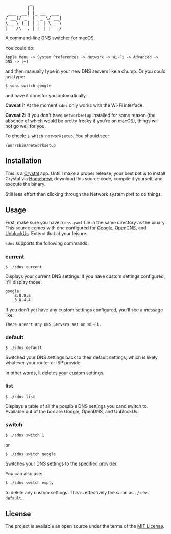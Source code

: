 <pre>
         _           
        | |          
 ___  __| |_ __  ___ 
/ __|/ _` | '_ \/ __|
\__ \ (_| | | | \__ \
|___/\__,_|_| |_|___/
</pre>

A command-line DNS switcher for macOS. 

You could do:

    Apple Menu -> System Preferences -> Network -> Wi-Fi -> Advanced -> DNS -> [+]
    
and then manually type in your new DNS servers like a chump. Or you could just type:

    $ sdns switch google
    
and have it done for you automatically.

**Caveat 1:** At the moment `sdns` only works with the Wi-Fi interface.

**Caveat 2:** If you don't have `networksetup` installed for some reason (the absence of which would be pretty freaky if you're on macOS), things will not go well for you. 

To check: `$ which networksetup`. You should see:

    /usr/sbin/networksetup

## Installation

This is a [Crystal](https://crystal-lang.org) app. Until I make a proper release, your best bet is to install Crystal via [Homebrew](https://brew.sh), download this source code, compile it yourself, and execute the binary.

Still less effort than clicking through the Network system pref to do things.

## Usage

First, make sure you have a `dns.yaml` file in the same directory as the binary. This source comes with one configured for [Google](https://developers.google.com/speed/public-dns/), [OpenDNS](https://use.opendns.com), and [UnblockUs](https://support.unblock-us.com/customer/portal/articles/291525?_ga=1.208644567.452473323.1486340879). Extend that at your leisure.

`sdns` supports the following commands:

### current

    $ ./sdns current
    
Displays your current DNS settings. If you have custom settings configured, it'll display those:

    google:
        8.8.8.8
        8.8.4.4
        
If you don't yet have any custom settings configured, you'll see a message like:

    There aren't any DNS Servers set on Wi-Fi.
    
### default

    $ ./sdns default
    
Switched your DNS settings back to their default settings, which is likely whatever your router or ISP provide.

In other words, it deletes your custom settings.

### list

    $ ./sdns list
    
Displays a table of all the possible DNS settings you cand switch to. Available out of the box are Google, OpenDNS, and UnblockUs.

### switch <id>

    $ ./sdns switch 1
    
or

    $ ./sdns switch google
    
Switches your DNS settings to the specified provider. 

You can also use:

    $ ./sdns switch empty
    
to delete any custom settings. This is effectively the same as `./sdns default`.

## License

The project is available as open source under the terms of the [MIT License](http://opensource.org/licenses/MIT).